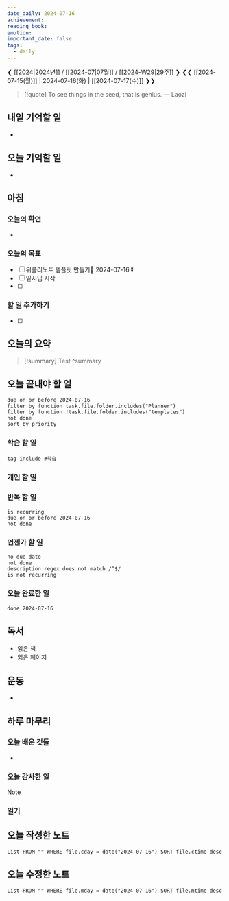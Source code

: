 ```yaml
---
date_daily: 2024-07-16
achievement: 
reading_book: 
emotion: 
important_date: false
tags:
  - daily
---
```

❮ [[2024|2024년]] / [[2024-07|07월]] / [[2024-W29|29주]] ❯
❮❮ [[2024-07-15(월)]] | 2024-07-16(화) | [[2024-07-17(수)]] ❯❯


> [!quote] To see things in the seed, that is genius.
> — Laozi

## 내일 기억할 일 
- 

## 오늘 기억할 일
-
## 아침 
### 오늘의 확언 
- 
### 오늘의 목표 
- [ ] 위클리노트 템플릿 만들기📅 2024-07-16 ⏬ 
- [ ] 밑시딥 시작
- [ ] 

### 할 일 추가하기 
- [ ] 

## 오늘의 요약
>[!summary]
>Test
>^summary
>
## 오늘 끝내야 할 일 
```tasks
due on or before 2024-07-16 
filter by function task.file.folder.includes("Planner") 
filter by function !task.file.folder.includes("templates") 
not done 
sort by priority 
```
### 학습 할 일 
```tasks 
tag include #학습 
``` 
### 개인 할 일 

### 반복 할 일 
```tasks
is recurring
due on or before 2024-07-16 
not done
```

### 언젠가 할 일 
```tasks 
no due date 
not done 
description regex does not match /^$/
is not recurring
``` 
### 오늘 완료한 일 
```tasks
done 2024-07-16 
``` 
## 독서 
- 읽은 책 
- 읽은 페이지 
## 운동 
- 
## 하루 마무리 
### 오늘 배운 것들 
- 
### 오늘 감사한 일 
>[!note] 


### 일기 
## 오늘 작성한 노트 
```dataview 
List FROM "" WHERE file.cday = date("2024-07-16") SORT file.ctime desc 
``` 
## 오늘 수정한 노트 
 ```dataview 
 List FROM "" WHERE file.mday = date("2024-07-16") SORT file.mtime desc 
 ```
 
